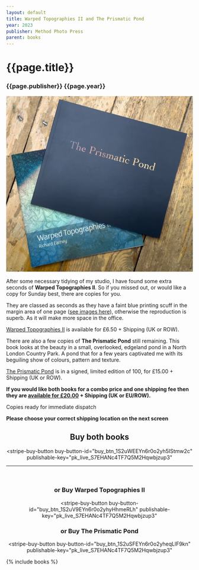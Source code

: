 ```yaml
---
layout: default
title: Warped Topographies II and The Prismatic Pond
year: 2023
publisher: Method Photo Press
parent: books
---
```


# {{page.title}}

### {{page.publisher}} {{page.year}}

![{{page.title}}](warped-prismatic.webp "{{page.title}}")


After some necessary tidying of my studio, I have found some extra seconds of **Warped Topographies II**. So if you missed out, or would like a copy for Sunday best, there are copies for you.

They are classed as seconds as they have a faint blue printing scuff in the margin area of one page ([see images here](warped-topographies-ii)), otherwise the reproduction is superb. As it will make more space in the office. 

[Warped Topographies II](#wt) is available for £6.50 + Shipping (UK or ROW). 

There are also a few copies of **The Prismatic Pond** still remaining. This book looks at the beauty in a small, overlooked, edgeland pond in a North London Country Park. A pond that for a few years captivated me with its beguiling show of colours, pattern and texture. 

[The Prismatic Pond](#pp) is in a signed, limited edition of 100, for £15.00  + Shipping (UK or ROW).

**If you would like both books for a combo price and one shipping fee then they are [available for £20.00](#buy-both-books) + Shipping (UK or EU/ROW).**

Copies ready for immediate dispatch

**Please choose your correct shipping location on the next screen**

<div align="center">

<h2 id="buy-both-books">Buy both books</h2>

<script async
  src="https://js.stripe.com/v3/buy-button.js">
</script>

<stripe-buy-button
  buy-button-id="buy_btn_1S2uWEEYn6r0o2yh5IStmw2c"
  publishable-key="pk_live_S7EHANc4TF7Q5M2Hqwbjzup3"
>
</stripe-buy-button>

<hr />
<br />

<h3 id="wt">or Buy Warped Topographies II</h3>

<script async
  src="https://js.stripe.com/v3/buy-button.js">
</script>

<stripe-buy-button
  buy-button-id="buy_btn_1S2uV9EYn6r0o2yhyHhmeRLh"
  publishable-key="pk_live_S7EHANc4TF7Q5M2Hqwbjzup3"
>
</stripe-buy-button>

<h3 id="pp">or Buy The Prismatic Pond</h3>

<script async
  src="https://js.stripe.com/v3/buy-button.js">
</script>

<stripe-buy-button
  buy-button-id="buy_btn_1S2uSFEYn6r0o2yheqLlF9kn"
  publishable-key="pk_live_S7EHANc4TF7Q5M2Hqwbjzup3"
>
</stripe-buy-button>

</div>


{% include books %}